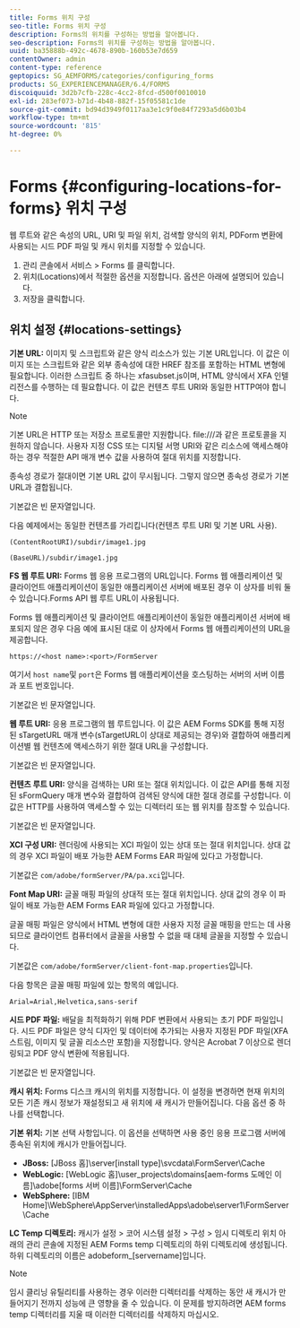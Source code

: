```yaml
---
title: Forms 위치 구성
seo-title: Forms 위치 구성
description: Forms의 위치를 구성하는 방법을 알아봅니다.
seo-description: Forms의 위치를 구성하는 방법을 알아봅니다.
uuid: ba35888b-492c-4678-890b-160b53e7d659
contentOwner: admin
content-type: reference
geptopics: SG_AEMFORMS/categories/configuring_forms
products: SG_EXPERIENCEMANAGER/6.4/FORMS
discoiquuid: 3d2b7cfb-228c-4cc2-8fcd-d500f0010010
exl-id: 283ef073-b71d-4b48-882f-15f05581c1de
source-git-commit: bd94d3949f0117aa3e1c9f0e84f7293a5d6b03b4
workflow-type: tm+mt
source-wordcount: '815'
ht-degree: 0%

---
```


# Forms {#configuring-locations-for-forms} 위치 구성

웹 루트와 같은 속성의 URL, URI 및 파일 위치, 검색할 양식의 위치, PDForm 변환에 사용되는 시드 PDF 파일 및 캐시 위치를 지정할 수 있습니다.

1. 관리 콘솔에서 서비스 > Forms 를 클릭합니다.
1. 위치(Locations)에서 적절한 옵션을 지정합니다. 옵션은 아래에 설명되어 있습니다.
1. 저장을 클릭합니다.

## 위치 설정 {#locations-settings}

**기본 URL:** 이미지 및 스크립트와 같은 양식 리소스가 있는 기본 URL입니다. 이 값은 이미지 또는 스크립트와 같은 외부 종속성에 대한 HREF 참조를 포함하는 HTML 변형에 필요합니다. 이러한 스크립트 중 하나는 xfasubset.js이며, HTML 양식에서 XFA 인텔리전스를 수행하는 데 필요합니다. 이 값은 컨텐츠 루트 URI와 동일한 HTTP여야 합니다.

>[!NOTE]
>
>기본 URL은 HTTP 또는 저장소 프로토콜만 지원합니다. file:///과 같은 프로토콜을 지원하지 않습니다. 사용자 지정 CSS 또는 디지털 서명 URI와 같은 리소스에 액세스해야 하는 경우 적절한 API 매개 변수 값을 사용하여 절대 위치를 지정합니다.

종속성 경로가 절대이면 기본 URL 값이 무시됩니다. 그렇지 않으면 종속성 경로가 기본 URL과 결합됩니다.

기본값은 빈 문자열입니다.

다음 예제에서는 동일한 컨텐츠를 가리킵니다(컨텐츠 루트 URI 및 기본 URL 사용).

`(ContentRootURI)/subdir/image1.jpg`

`(BaseURL)/subdir/image1.jpg`

**FS 웹 루트 URI:**  Forms 웹 응용 프로그램의 URL입니다. Forms 웹 애플리케이션 및 클라이언트 애플리케이션이 동일한 애플리케이션 서버에 배포된 경우 이 상자를 비워 둘 수 있습니다.Forms API 웹 루트 URL이 사용됩니다.

Forms 웹 애플리케이션 및 클라이언트 애플리케이션이 동일한 애플리케이션 서버에 배포되지 않은 경우 다음 예에 표시된 대로 이 상자에서 Forms 웹 애플리케이션의 URL을 제공합니다.

`https://<host name>:<port>/FormServer`

여기서 `host name`및 `port`은 Forms 웹 애플리케이션을 호스팅하는 서버의 서버 이름과 포트 번호입니다.

기본값은 빈 문자열입니다.

**웹 루트 URI:** 응용 프로그램의 웹 루트입니다. 이 값은 AEM Forms SDK를 통해 지정된 sTargetURL 매개 변수(sTargetURL이 상대로 제공되는 경우)와 결합하여 애플리케이션별 웹 컨텐츠에 액세스하기 위한 절대 URL을 구성합니다.

기본값은 빈 문자열입니다.

**컨텐츠 루트 URI:**  양식을 검색하는 URI 또는 절대 위치입니다. 이 값은 API를 통해 지정된 sFormQuery 매개 변수와 결합하여 검색된 양식에 대한 절대 경로를 구성합니다. 이 값은 HTTP를 사용하여 액세스할 수 있는 디렉터리 또는 웹 위치를 참조할 수 있습니다.

기본값은 빈 문자열입니다.

**XCI 구성 URI:**  렌더링에 사용되는 XCI 파일이 있는 상대 또는 절대 위치입니다. 상대 값의 경우 XCI 파일이 배포 가능한 AEM Forms EAR 파일에 있다고 가정합니다.

기본값은 `com/adobe/formServer/PA/pa.xci`입니다.

**Font Map URI:** 글꼴 매핑 파일의 상대적 또는 절대 위치입니다. 상대 값의 경우 이 파일이 배포 가능한 AEM Forms EAR 파일에 있다고 가정합니다.

글꼴 매핑 파일은 양식에서 HTML 변형에 대한 사용자 지정 글꼴 매핑을 만드는 데 사용되므로 클라이언트 컴퓨터에서 글꼴을 사용할 수 없을 때 대체 글꼴을 지정할 수 있습니다.

기본값은 `com/adobe/formServer/client-font-map.properties`입니다.

다음 항목은 글꼴 매핑 파일에 있는 항목의 예입니다.

`Arial=Arial,Helvetica,sans-serif`

**시드 PDF 파일:** 배달을 최적화하기 위해 PDF 변환에서 사용되는 초기 PDF 파일입니다. 시드 PDF 파일은 양식 디자인 및 데이터에 추가되는 사용자 지정된 PDF 파일(XFA 스트림, 이미지 및 글꼴 리소스만 포함)을 지정합니다. 양식은 Acrobat 7 이상으로 렌더링되고 PDF 양식 변환에 적용됩니다.

기본값은 빈 문자열입니다.

**캐시 위치:**  Forms 디스크 캐시의 위치를 지정합니다. 이 설정을 변경하면 현재 위치의 모든 기존 캐시 정보가 재설정되고 새 위치에 새 캐시가 만들어집니다. 다음 옵션 중 하나를 선택합니다.

**기본 위치:** 기본 선택 사항입니다. 이 옵션을 선택하면 사용 중인 응용 프로그램 서버에 종속된 위치에 캐시가 만들어집니다.

* **JBoss:** [JBoss 홈]\server\[install type]\svcdata\FormServer\Cache
* **WebLogic:** [WebLogic 홈]\user_projects\domains\[aem-forms 도메인 이름]\adobe\[forms 서버 이름]\FormServer\Cache
* **WebSphere:** [IBM Home]\WebSphere\AppServer\installedApps\adobe\server1\FormServer\Cache

**LC Temp 디렉토리:** 캐시가 설정 > 코어 시스템 설정 > 구성 > 임시 디렉토리 위치 아래의 관리 콘솔에 지정된 AEM Forms temp 디렉토리의 하위 디렉토리에 생성됩니다. 하위 디렉토리의 이름은 adobeform_[servername]입니다.

>[!NOTE]
>
>임시 클리닝 유틸리티를 사용하는 경우 이러한 디렉터리를 삭제하는 동안 새 캐시가 만들어지기 전까지 성능에 큰 영향을 줄 수 있습니다. 이 문제를 방지하려면 AEM forms temp 디렉터리를 지울 때 이러한 디렉터리를 삭제하지 마십시오.
